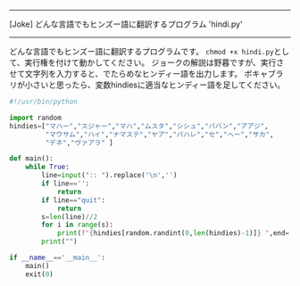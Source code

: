 


**************************************************


[Joke] どんな言語でもヒンズー語に翻訳するプログラム 'hindi.py'


**************************************************


どんな言語でもヒンズー語に翻訳するプログラムです。
`chmod +x hindi.py`として、実行権を付けて動かしてください。
ジョークの解説は野暮ですが、実行させて文字列を入力すると、でたらめなヒンディー語を出力します。
ボキャブラリが小さいと思ったら、変数hindiesに適当なヒンディー語を足してください。

```hindi.py
#!/usr/bin/python

import random
hindies=["マハー","スジャー","マハ","ムスタ","シシュ","ババン","アアジ",
         "マウサム","ハイ","ナマステ","ヤア","パハレ","セ","ヘー","サカ",
         "デネ","ヴァアラ" ]

def main():
    while True:
        line=input(":: ").replace('\n','')
        if line=='':
            return
        if line=="quit":
            return
        s=len(line)//2
        for i in range(s):
            print(f"{hindies[random.randint(0,len(hindies)-1)]} ",end='')
        print("")

if __name__=='__main__':
    main()
    exit(0)
```
